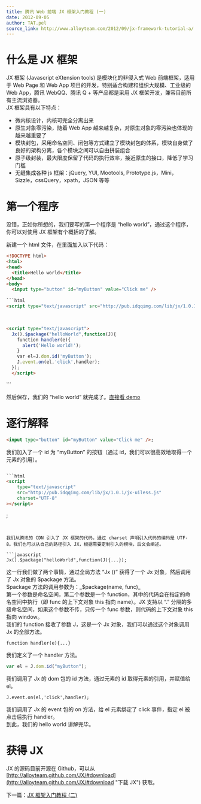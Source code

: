 ```yaml
---
title: 腾讯 Web 前端 JX 框架入门教程 (一)
date: 2012-09-05
author: TAT.pel
source_link: http://www.alloyteam.com/2012/09/jx-framework-tutorial-a/
---
```


<!-- {% raw %} - for jekyll -->

# 什么是 JX 框架

JX 框架 (Javascript eXtension tools) 是模块化的非侵入式 Web 前端框架，适用于 Web Page 和 Web App 项目的开发，特别适合构建和组织大规模、工业级的 Web App，腾讯 WebQQ、腾讯 Q + 等产品都是采用 JX 框架开发，兼容目前所有主流浏览器。  
JX 框架具有以下特点：

-   微内核设计，内核可完全分离出来
-   原生对象零污染，随着 Web App 越来越复杂，对原生对象的零污染也体现的越来越重要了
-   模块封包，采用命名空间、闭包等方式建立了模块封包的体系，模块自身做了良好的架构分离，各个模块之间可以自由拼装组合
-   原子级封装，最大限度保留了代码的执行效率，接近原生的接口，降低了学习门槛
-   无缝集成各种 js 框架：jQuery, YUI, Mootools, Prototype.js，Mini，Sizzle，cssQuery，xpath，JSON 等等

# 第一个程序

没错，正如你所想的，我们要写的第一个程序是 “hello world”，通过这个程序，你可以对使用 JX 框架有个概括的了解。  

新建一个 html 文件，在里面加入以下代码：  

````html
<!DOCTYPE html>
<html>
<head>
  <title>Hello world</title>
</head>
<body>
  <input type="button" id="myButton" value="Click me" />
  
```html
<script type="text/javascript" src="http://pub.idqqimg.com/lib/jx/1.0.1/jx-uiless.js" charset="UTF-8"></script>
````

  

```html
<script type="text/javascript">
  Jx().$package("helloWorld",function(J){
    function handler(e){
      alert('Hello world!');
    }
    var el=J.dom.id('myButton');
    J.event.on(el,'click',handler);
  });
  </script>
```

</body>
</html>
```

然后保存，我们的 “hello world” 就完成了。[直接看 demo](http://www.alloyteam.com/wp-content/uploads/2012/08/helloworld.html)

# 逐行解释

```html
<input type="button" id="myButton" value="Click me" />;
```

我们加入了一个 id 为 “myButton” 的按钮（通过 id，我们可以很高效地取得一个元素的引用）。  

````html

```html
<script
    type="text/javascript"
    src="http://pub.idqqimg.com/lib/jx/1.0.1/jx-uiless.js"
    charset="UTF-8"
></script>
````

;

````

  
我们从腾讯的 CDN 引入了 JX 框架的代码，通过 charset 声明引入代码的编码是 UTF-8。我们也可以从自己的路径引入 JX，根据需要定制引入的模块，后文会阐述。  

```javascript
Jx().$package("helloWorld",function(J){...});
````

这一行我们做了两个事情，通过全局方法 “Jx ()” 获得了一个 Jx 对象，然后调用了 Jx 对象的 $package 方法。  
$package 方法的调用参数为：_$package(name, func)_  
第一个参数是命名空间，第二个参数是一个 function，其中的代码会在指定的命名空间中执行（即 func 的上下文对象 this 指向 name）。JX 支持以 “.” 分隔的多级命名空间，如果这个参数不传，只传一个 func 参数，则代码的上下文对象 this 指向 window。  
我们的 function 接收了参数 J，这是一个 Jx 对象，我们可以通过这个对象调用 Jx 的全部方法。  

    function handler(e){...}

我们定义了一个 handler 方法。  

```javascript
var el = J.dom.id("myButton");
```

我们调用了 Jx 的 dom 包的 id 方法，通过元素的 id 取得元素的引用，并赋值给 el。  

    J.event.on(el,'click',handler);

我们调用了 Jx 的 event 包的 on 方法，给 el 元素绑定了 click 事件，指定 el 被点击后执行 handler。  
到此，我们的 hello world 讲解完毕。

# 获得 JX

JX 的源码目前开源在 Github，可以从 [http://alloyteam.github.com/JX/#download](http://alloyteam.github.com/JX/#download "下载 JX") 获取。

下一篇：[JX 框架入门教程 (二)](http://www.alloyteam.com/2013/08/jx-framework-tutorial-b/ "JX 框架入门教程 (二)")


<!-- {% endraw %} - for jekyll -->